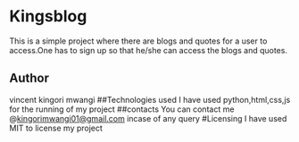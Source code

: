 # Kingsblog
This is a simple project where there are blogs and quotes for a user to access.One has to sign up so that he/she can access the blogs and quotes.
## Author
vincent kingori mwangi
##Technologies used
I have used python,html,css,js for the running of my project
##contacts
You can contact me @kingorimwangi01@gmail.com incase of any query
#Licensing
I have used MIT to license my project

